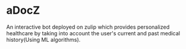 # aDocZ
An interactive bot deployed on zulip which provides personalized healthcare by taking into account the user's current and past medical history(Using ML algorithms).
